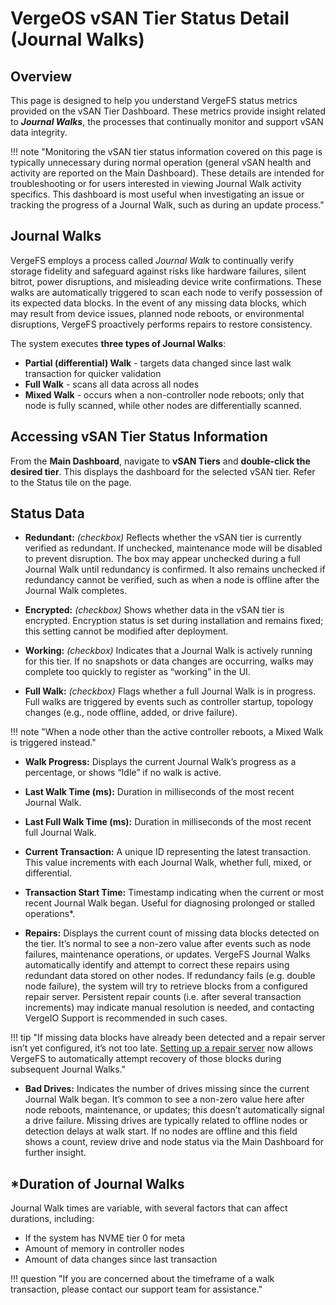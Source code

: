 # VergeOS vSAN Tier Status Detail (Journal Walks)

## Overview

This page is designed to help you understand VergeFS status metrics provided on the vSAN Tier Dashboard. These metrics provide insight related to ***Journal Walks***, the processes that continually monitor and support vSAN data integrity. 

 !!! note "Monitoring the vSAN tier status information covered on this page is typically unnecessary during normal operation (general vSAN health and activity are reported on the Main Dashboard).  These details are intended for troubleshooting or for users interested in viewing Journal Walk activity specifics. This dashboard is most useful when investigating an issue or tracking the progress of a Journal Walk, such as during an update process."


## Journal Walks

VergeFS employs a process called *Journal Walk* to continually verify storage fidelity and safeguard against risks like hardware failures, silent bitrot, power disruptions, and misleading device write confirmations. These walks are automatically triggered to scan each node to verify possession of its expected data blocks.  In the event of any missing data blocks, which may result from device issues, planned node reboots, or environmental disruptions, VergeFS proactively performs repairs to restore consistency. 


The system executes **three types of Journal Walks**:

* **Partial (differential) Walk** - targets data changed since last walk transaction for quicker validation
* **Full Walk** - scans all data across all nodes 
* **Mixed Walk** - occurs when a non-controller node reboots; only that node is fully scanned, while other nodes are differentially scanned.


## Accessing vSAN Tier Status Information

From the **Main Dashboard**, navigate to **vSAN Tiers** and **double-click the desired tier**. This displays the dashboard for the selected vSAN tier. Refer to the Status tile on the page. 

## Status Data 

* **Redundant:** *(checkbox)* Reflects whether the vSAN tier is currently verified as redundant. If unchecked, maintenance mode will be disabled to prevent disruption. The box may appear unchecked during a full Journal Walk until redundancy is confirmed. It also remains unchecked if redundancy cannot be verified, such as when a node is offline after the Journal Walk completes.

* **Encrypted:** *(checkbox)* Shows whether data in the vSAN tier is encrypted. Encryption status is set during installation and remains fixed; this setting cannot be modified after deployment. 

* **Working:** *(checkbox)* Indicates that a Journal Walk is actively running for this tier. If no snapshots or data changes are occurring, walks may complete too quickly to register as “working” in the UI.

* **Full Walk:** *(checkbox)* Flags whether a full Journal Walk is in progress. Full walks are triggered by events such as controller startup, topology changes (e.g., node offline, added, or drive failure).

!!! note "When a node other than the active controller reboots, a Mixed Walk is triggered instead."

* **Walk Progress:** Displays the current Journal Walk’s progress as a percentage, or shows “Idle” if no walk is active.

* **Last Walk Time (ms):** Duration in milliseconds of the most recent Journal Walk.

* **Last Full Walk Time (ms):** Duration in milliseconds of the most recent full Journal Walk.

* **Current Transaction:** A unique ID representing the latest transaction. This value increments with each Journal Walk, whether full, mixed, or differential.

* **Transaction Start Time:** Timestamp indicating when the current or most recent Journal Walk began. Useful for diagnosing prolonged or stalled operations*.

* **Repairs:** Displays the current count of missing data blocks detected on the tier. It’s normal to see a non-zero value after events such as node failures, maintenance operations, or updates. VergeFS Journal Walks automatically identify and attempt to correct these repairs using redundant data stored on other nodes. If redundancy fails (e.g. double node failure), the system will try to retrieve blocks from a configured repair server. Persistent repair counts (i.e. after several transaction increments) may indicate manual resolution is needed, and contacting VergeIO Support is recommended in such cases.

!!! tip "If missing data blocks have already been detected and a repair server isn’t yet configured, it’s not too late. [Setting up a repair server](/product-guide/backup-dr/repair-server) now allows VergeFS to automatically attempt recovery of those blocks during subsequent Journal Walks."

* **Bad Drives:** Indicates the number of drives missing since the current Journal Walk began. It’s common to see a non-zero value here after node reboots, maintenance, or updates; this doesn’t automatically signal a drive failure. Missing drives are typically related to offline nodes or detection delays at walk start. If no nodes are offline and this field shows a count, review drive and node status via the Main Dashboard for further insight.

## *Duration of Journal Walks

Journal Walk times are variable, with several factors that can affect durations, including: 

- If the system has NVME tier 0 for meta
- Amount of memory in controller nodes
- Amount of data changes since last transaction

!!! question "If you are concerned about the timeframe of a walk transaction, please contact our support team for assistance."



<!-- none of these would necessarily be an indicator on its own of attention needed. provides overall information and baselines to aid troubleshooting and diagnostics. >

## Understanding vSAN Tier Health


*  Regular Checks
- **Daily**: Review status indicators for any changes
- **Weekly**: Monitor walk completion times for performance trends
- **Monthly**: Analyze repair and bad drive metrics for patterns

*  Performance Baselines
- **Walk Times**: Establish baseline walk completion times
- **Transaction Duration**: Monitor typical transaction completion times
- **Repair Frequency**: Track repair occurrences over time

*  Alert Conditions
Set up monitoring alerts for:
- Redundancy status changes
- Drive failures (bad drives > 0)
- Increased repair activity
- Significantly longer walk times
- Long-running transactions (> normal baseline)

## Troubleshooting Common Issues

*  Redundancy Disabled
**Symptoms**: Redundant status shows unchecked
**Possible Causes**:
- Insufficient drives in tier
- Drive failures reducing available redundancy
- Configuration changes

**Actions**:
1. Check drive count and status
2. Verify tier configuration
3. Replace any failed drives
4. Reconfigure redundancy if needed

*  High Repair Count
**Symptoms**: Repairs > 0 and increasing
**Possible Causes**:
- Drive degradation
- Hardware issues
- Environmental factors

**Actions**:
1. Identify which drives are experiencing issues
2. Check hardware health and environmental conditions
3. Consider proactive drive replacement
4. Monitor repair trends

*  Slow Walk Performance
**Symptoms**: Walk times significantly longer than baseline
**Possible Causes**:
- High system load
- Drive performance degradation
- Network issues (in distributed configurations)

**Actions**:
1. Check system resource utilization
2. Verify drive performance metrics
3. Test network connectivity and performance
4. Consider scheduling walks during low-activity periods

## Configuration Recommendations

*  For Production Environments
- **Redundancy**: Always enable redundancy for data protection
- **Encryption**: Enable for sensitive data environments
- **Monitoring**: Implement automated monitoring and alerting
- **Maintenance Windows**: Schedule full walks during off-peak hours

*  For Development/Test Environments
- **Redundancy**: May be disabled to maximize available storage
- **Encryption**: Optional based on data sensitivity
- **Monitoring**: Basic monitoring sufficient
- **Maintenance**: More flexible scheduling acceptable

## Related Documentation

- **vSAN Configuration Guide**: For setting up and configuring vSAN tiers
- **Storage Performance Tuning**: For optimizing storage performance
- **Backup and Recovery**: For data protection strategies
- **System Monitoring**: For comprehensive infrastructure monitoring
- **Hardware Maintenance**: For drive replacement and maintenance procedures

## Version Information

This status information is current as of VergeOS version 25.2.0.dev-161-gfb00558. Status indicators and metrics may vary based on system configuration and version.